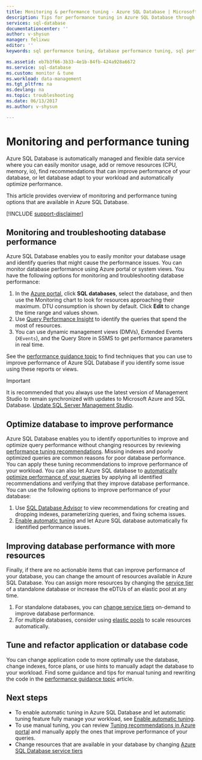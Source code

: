 ```yaml
---
title: Monitoring & performance tuning - Azure SQL Database | Microsoft Docs
description: Tips for performance tuning in Azure SQL Database through evaluation and improvement.
services: sql-database
documentationcenter: ''
author: v-shysun
manager: felixwu
editor: ''
keywords: sql performance tuning, database performance tuning, sql performance tuning tips, sql database performance tuning

ms.assetid: eb7b3f66-3b33-4e1b-84fb-424a928a6672
ms.service: sql-database
ms.custom: monitor & tune
ms.workload: data-management
ms.tgt_pltfrm: na
ms.devlang: na
ms.topic: troubleshooting
ms.date: 06/13/2017
ms.author: v-shysun

---
```

# Monitoring and performance tuning

Azure SQL Database is automatically managed and flexible data service where you can easily monitor usage, add or remove resources (CPU, memory, io), find recommendations that can improve performance of your database, or let database adapt to your workload and automatically optimize performance.

This article provides overview of monitoring and performance tuning options that are available in Azure SQL Database.

[!INCLUDE [support-disclaimer](../../includes/support-disclaimer.md)]

## Monitoring and troubleshooting database performance

Azure SQL Database enables you to easily monitor your database usage and identify queries that might cause the performance issues. You can monitor database performance using Azure portal or system views. You have the following options for monitoring and troubleshooting database performance:

1. In the [Azure portal](https://portal.azure.com), click **SQL databases**, select the database, and then use the Monitoring chart to look for resources approaching their maximum. DTU consumption is shown by default. Click **Edit** to change the time range and values shown.
2. Use [Query Performance Insight](sql-database-query-performance.md) to identify the queries that spend the most of resources.
3. You can use dynamic management views (DMVs), Extended Events (`XEvents`), and the Query Store in SSMS to get performance parameters in real time.

See the [performance guidance topic](sql-database-performance-guidance.md) to find techniques that you can use to improve performance of Azure SQL Database if you identify some issue using these reports or views.

> [!IMPORTANT] 
> It is recommended that you always use the latest version of Management Studio to remain synchronized with updates to Microsoft Azure and SQL Database. [Update SQL Server Management Studio](https://msdn.microsoft.com/library/mt238290.aspx).
>

## Optimize database to improve performance

Azure SQL Database enables you to identify opportunities to improve and optimize query performance without changing resources by reviewing [performance tuning recommendations](sql-database-advisor.md). Missing indexes and poorly optimized queries are common reasons for poor database performance. You can apply these tuning recommendations to improve performance of your workload.
You can also let Azure SQL database to [automatically optimize performance of your queries](sql-database-automatic-tuning.md) by applying all identified recommendations and verifying that they improve database performance. 
You can use the following options to improve performance of your database:

1. Use [SQL Database Advisor](sql-database-advisor-portal.md) to view recommendations for creating and dropping indexes, parameterizing queries, and fixing schema issues.
2. [Enable automatic tuning](sql-database-automatic-tuning-enable.md) and let Azure SQL database automatically fix identified performance issues.

## Improving database performance with more resources

Finally, if there are no actionable items that can improve performance of your database, you can change the amount of resources available in Azure SQL Database. You can assign more resources by changing the [service tier](sql-database-service-tiers.md) of a standalone database or increase the eDTUs of an elastic pool at any time.
1. For standalone databases, you can [change service tiers](sql-database-service-tiers.md) on-demand to improve database performance.
2. For multiple databases, consider using [elastic pools](sql-database-elastic-pool-guidance.md) to scale resources automatically.

## Tune and refactor application or database code

You can change application code to more optimally use the database, change indexes, force plans, or use hints to manually adapt the database to your workload. Find some guidance and tips for manual tuning and rewriting the code in the [performance guidance topic](sql-database-performance-guidance.md) article.


## Next steps

- To enable automatic tuning in Azure SQL Database and let automatic tuning feature fully manage your workload, see [Enable automatic tuning](sql-database-automatic-tuning-enable.md).
- To use manual tuning, you can review [Tuning recommendations in Azure portal](sql-database-advisor-portal.md) and manually apply the ones that improve performance of your queries.
- Change resources that are available in your database by changing [Azure SQL Database service tiers](sql-database-performance-guidance.md)